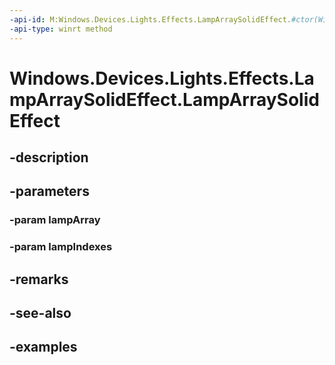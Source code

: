 ```yaml
---
-api-id: M:Windows.Devices.Lights.Effects.LampArraySolidEffect.#ctor(Windows.Devices.Lights.LampArray,System.Int32[])
-api-type: winrt method
---
```


<!-- Method syntax.
public LampArraySolidEffect.LampArraySolidEffect(LampArray lampArray, Int32[] lampIndexes)
-->

# Windows.Devices.Lights.Effects.LampArraySolidEffect.LampArraySolidEffect

## -description

## -parameters
### -param lampArray

### -param lampIndexes

## -remarks

## -see-also

## -examples

